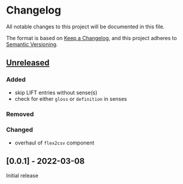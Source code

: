 # Changelog
All notable changes to this project will be documented in this file.

The format is based on [Keep a Changelog](https://keepachangelog.com/en/1.0.0/),
and this project adheres to [Semantic Versioning](https://semver.org/spec/v2.0.0.html).

## [Unreleased]

### Added
* skip LIFT entries without sense(s)
* check for either `gloss` or `definition` in senses

### Removed

### Changed
* overhaul of `flex2csv` component

## [0.0.1] - 2022-03-08

Initial release

[Unreleased]: https://github.com/fmatter/cldflex/compare/0.0.1...HEAD
